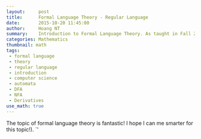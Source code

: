```yaml
---
layout:     post
title:      Formal Language Theory - Regular Language
date:       2015-10-20 11:45:00
author:     Hoang NT
summary:    Introduction to Formal Language Theory. As taught in Fall 2015 Fundamental of Mathematical for Computer Science class by Professor Toshio Endo, Tokyo Institute of Techonology. This post is from the 2nd lecture of the class.
categories: Mathematics 
thumbnail: math 
tags:
 - formal language
 - theory
 - regular language
 - introduction
 - computer science
 - automata
 - DFA
 - NFA
 - Derivatives
use_math: true
---
```


The topic of formal language theory is fantastic! I hope I can me smarter for this topic!).
`<script type="math/tex">a^2 + b^2 = c^2 + \mathsf{Data = PCs}</script>'

